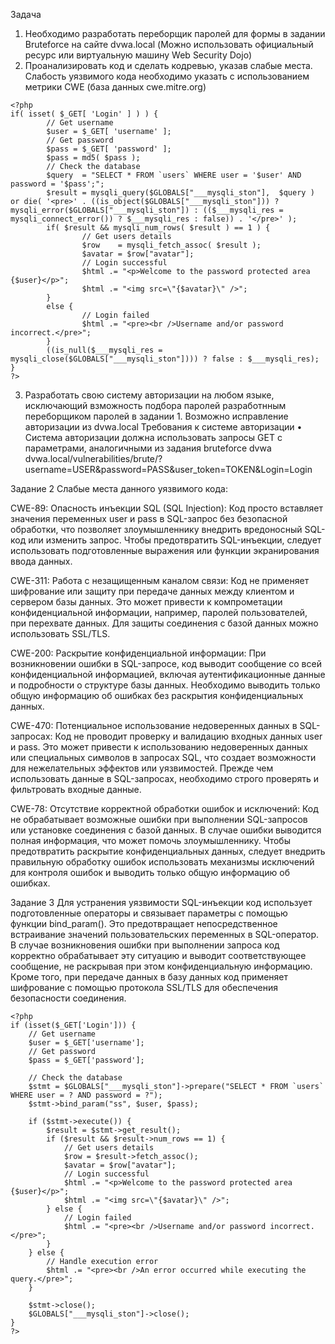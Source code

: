 Задача
1.	Необходимо разработать переборщик паролей для формы в задании Bruteforce на сайте dvwa.local (Можно использовать официальный ресурс или виртуальную машину Web Security Dojo)
2.	Проанализировать код и сделать кодревью, указав слабые места. Слабость уязвимого кода необходимо указать с использованием метрики CWE (база данных cwe.mitre.org)
```
<?php
if( isset( $_GET[ 'Login' ] ) ) {
        // Get username
        $user = $_GET[ 'username' ];
        // Get password
        $pass = $_GET[ 'password' ];
        $pass = md5( $pass );
        // Check the database
        $query  = "SELECT * FROM `users` WHERE user = '$user' AND password = '$pass';";
        $result = mysqli_query($GLOBALS["___mysqli_ston"],  $query ) or die( '<pre>' . ((is_object($GLOBALS["___mysqli_ston"])) ? mysqli_error($GLOBALS["___mysqli_ston"]) : (($___mysqli_res = mysqli_connect_error()) ? $___mysqli_res : false)) . '</pre>' );
        if( $result && mysqli_num_rows( $result ) == 1 ) {
                // Get users details
                $row    = mysqli_fetch_assoc( $result );
                $avatar = $row["avatar"];
                // Login successful
                $html .= "<p>Welcome to the password protected area {$user}</p>";
                $html .= "<img src=\"{$avatar}\" />";
        }
        else {
                // Login failed
                $html .= "<pre><br />Username and/or password incorrect.</pre>";
        }
        ((is_null($___mysqli_res = mysqli_close($GLOBALS["___mysqli_ston"]))) ? false : $___mysqli_res);
}
?>
```
3.	Разработать свою систему авторизации на любом языке, исключающий взможность подбора паролей разработнным переборщиком паролей в задании 1. Возможно исправление авторизации из dvwa.local
Требования к системе авторизации
•	Система авторизации должна использовать запросы GET с параметрами, аналогичными из задания bruteforce dvwa
dvwa.local/vulnerabilities/brute/?username=USER&password=PASS&user_token=TOKEN&Login=Login

Задание 2
Слабые места данного уязвимого кода:

CWE-89: Опасность инъекции SQL (SQL Injection):
Код просто вставляет значения переменных user и pass в SQL-запрос без безопасной обработки,
что позволяет злоумышленнику внедрить вредоносный SQL-код или изменить запрос.
Чтобы предотвратить SQL-инъекции, следует использовать подготовленные выражения или функции экранирования ввода данных.

CWE-311: Работа с незащищенным каналом связи:
Код не применяет шифрование или защиту при передаче данных между клиентом и сервером базы данных.
Это может привести к компрометации конфиденциальной информации, например, паролей пользователей,
при перехвате данных. Для защиты соединения с базой данных можно использовать SSL/TLS.

CWE-200: Раскрытие конфиденциальной информации:
При возникновении ошибки в SQL-запросе, код выводит сообщение со всей конфиденциальной информацией,
включая аутентификационные данные и подробности о структуре базы данных.
Необходимо выводить только общую информацию об ошибках без раскрытия конфиденциальных данных.

CWE-470: Потенциальное использование недоверенных данных в SQL-запросах:
Код не проводит проверку и валидацию входных данных user и pass.
Это может привести к использованию недоверенных данных или специальных символов в запросах SQL,
что создает возможности для нежелательных эффектов или уязвимостей. Прежде чем использовать данные в SQL-запросах,
необходимо строго проверять и фильтровать входные данные.

CWE-78: Отсутствие корректной обработки ошибок и исключений:
Код не обрабатывает возможные ошибки при выполнении SQL-запросов или установке соединения с базой данных.
В случае ошибки выводится полная информация, что может помочь злоумышленнику.
Чтобы предотвратить раскрытие конфиденциальных данных,
следует внедрить правильную обработку ошибок использовать механизмы исключений для контроля ошибок и выводить только общую информацию об ошибках.

Задание 3
Для устранения уязвимости SQL-инъекции код использует подготовленные операторы и связывает параметры с помощью функции bind_param().
Это предотвращает непосредственное встраивание значений пользовательских переменных в SQL-оператор.
В случае возникновения ошибки при выполнении запроса код корректно обрабатывает эту ситуацию и выводит соответствующее сообщение, не раскрывая при этом конфиденциальную информацию.
Кроме того, при передаче данных в базу данных код применяет шифрование с помощью протокола SSL/TLS для обеспечения безопасности соединения.
```
<?php
if (isset($_GET['Login'])) {
    // Get username
    $user = $_GET['username'];
    // Get password
    $pass = $_GET['password'];

    // Check the database
    $stmt = $GLOBALS["___mysqli_ston"]->prepare("SELECT * FROM `users` WHERE user = ? AND password = ?");
    $stmt->bind_param("ss", $user, $pass);

    if ($stmt->execute()) {
        $result = $stmt->get_result();
        if ($result && $result->num_rows == 1) {
            // Get users details
            $row = $result->fetch_assoc();
            $avatar = $row["avatar"];
            // Login successful
            $html .= "<p>Welcome to the password protected area {$user}</p>";
            $html .= "<img src=\"{$avatar}\" />";
        } else {
            // Login failed
            $html .= "<pre><br />Username and/or password incorrect.</pre>";
        }
    } else {
        // Handle execution error
        $html .= "<pre><br />An error occurred while executing the query.</pre>";
    }

    $stmt->close();
    $GLOBALS["___mysqli_ston"]->close();
}
?>
```
